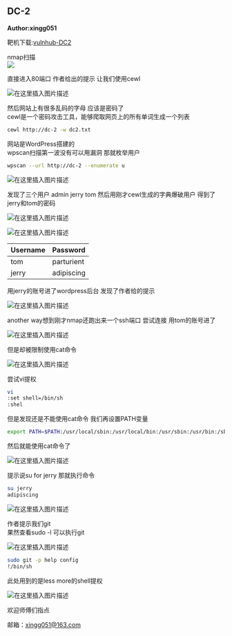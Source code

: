 ## DC-2

**Author:xingg051**

靶机下载:[vulnhub-DC2](https://www.vulnhub.com/entry/dc-2,311/)

nmap扫描  
![](https://img-blog.csdnimg.cn/20200101213638648.png?x-oss-process=image/watermark,type_ZmFuZ3poZW5naGVpdGk,shadow_10,text_aHR0cHM6Ly9ibG9nLmNzZG4ubmV0L3dlaXhpbl80NjEyODYxNA==,size_16,color_FFFFFF,t_70)

直接进入80端口 作者给出的提示 让我们使用cewl  

![在这里插入图片描述](https://img-blog.csdnimg.cn/20200101212927985.png)

然后网站上有很多乱码的字母 应该是密码了  
cewl是一个密码攻击工具，能够爬取网页上的所有单词生成一个列表  

```bash
cewl http://dc-2 -w dc2.txt
```

网站是WordPress搭建的  
wpscan扫描第一波没有可以用漏洞 那就枚举用户  

```bash
wpscan --url http://dc-2 --enumerate u
```
![在这里插入图片描述](https://img-blog.csdnimg.cn/20200101213208553.png?x-oss-process=image/watermark,type_ZmFuZ3poZW5naGVpdGk,shadow_10,text_aHR0cHM6Ly9ibG9nLmNzZG4ubmV0L3dlaXhpbl80NjEyODYxNA==,size_16,color_FFFFFF,t_70)

发现了三个用户 admin  jerry  tom 
然后用刚才cewl生成的字典爆破用户 得到了jerry和tom的密码  

![在这里插入图片描述](https://img-blog.csdnimg.cn/20200101213240355.png)

![在这里插入图片描述](https://img-blog.csdnimg.cn/20200101213255692.png)

  
|Username|Password  |
|--|--|
| tom | parturient |
|jerry|adipiscing|  

用jerry的账号进了wordpress后台 发现了作者给的提示  

![在这里插入图片描述](https://img-blog.csdnimg.cn/20200101213717951.png?x-oss-process=image/watermark,type_ZmFuZ3poZW5naGVpdGk,shadow_10,text_aHR0cHM6Ly9ibG9nLmNzZG4ubmV0L3dlaXhpbl80NjEyODYxNA==,size_16,color_FFFFFF,t_70)

another way想到刚才nmap还跑出来一个ssh端口 尝试连接 用tom的账号进了  

![在这里插入图片描述](https://img-blog.csdnimg.cn/20200101213854782.png)

但是却被限制使用cat命令  

![在这里插入图片描述](https://img-blog.csdnimg.cn/20200101214000603.png)

尝试vi提权  

```bash
vi 
:set shell=/bin/sh
:shel
```

但是发现还是不能使用cat命令
我们再设置PATH变量  

```bash
export PATH=$PATH:/usr/local/sbin:/usr/local/bin:/usr/sbin:/usr/bin:/sbin:/bin
```

然后就能使用cat命令了  

![在这里插入图片描述](https://img-blog.csdnimg.cn/20200101214244547.png)


提示说su for jerry
那就执行命令

```bash
su jerry
adipiscing
```
![在这里插入图片描述](https://img-blog.csdnimg.cn/20200101214346894.png?x-oss-process=image/watermark,type_ZmFuZ3poZW5naGVpdGk,shadow_10,text_aHR0cHM6Ly9ibG9nLmNzZG4ubmV0L3dlaXhpbl80NjEyODYxNA==,size_16,color_FFFFFF,t_70)

作者提示我们git  
果然查看sudo -l 可以执行git

![在这里插入图片描述](https://img-blog.csdnimg.cn/20200101214510897.png)  

```bash
sudo git -p help config 
!/bin/sh
```

此处用到的是less more的shell提权

![在这里插入图片描述](https://img-blog.csdnimg.cn/20200101214612543.png?x-oss-process=image/watermark,type_ZmFuZ3poZW5naGVpdGk,shadow_10,text_aHR0cHM6Ly9ibG9nLmNzZG4ubmV0L3dlaXhpbl80NjEyODYxNA==,size_16,color_FFFFFF,t_70) 

欢迎师傅们指点

邮箱：xingg051@163.com
